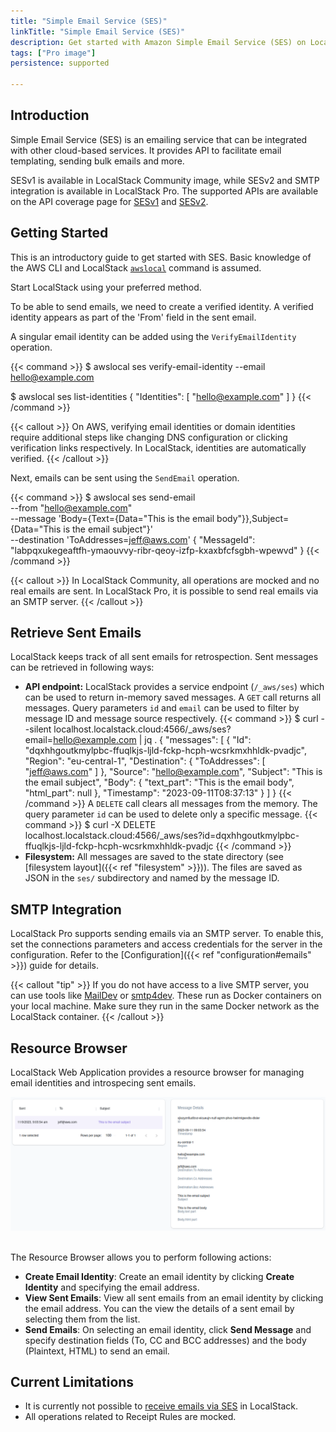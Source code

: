 ```yaml
---
title: "Simple Email Service (SES)"
linkTitle: "Simple Email Service (SES)"
description: Get started with Amazon Simple Email Service (SES) on LocalStack
tags: ["Pro image"]
persistence: supported

---
```


## Introduction

Simple Email Service (SES) is an emailing service that can be integrated with other cloud-based services.
It provides API to facilitate email templating, sending bulk emails and more.

SESv1 is available in LocalStack Community image, while SESv2 and SMTP integration is available in LocalStack Pro.
The supported APIs are available on the API coverage page for [SESv1](https://docs.localstack.cloud/references/coverage/coverage_ses/) and [SESv2](https://docs.localstack.cloud/references/coverage/coverage_sesv2/).

## Getting Started

This is an introductory guide to get started with SES.
Basic knowledge of the AWS CLI and LocalStack [`awslocal`](https://github.com/localstack/awscli-local) command is assumed.

Start LocalStack using your preferred method.

To be able to send emails, we need to create a verified identity.
A verified identity appears as part of the 'From' field in the sent email.

A singular email identity can be added using the `VerifyEmailIdentity` operation.

{{< command >}}
$ awslocal ses verify-email-identity --email hello@example.com

$ awslocal ses list-identities
{
    "Identities": [
        "hello@example.com"
    ]
}
{{< /command >}}

{{< callout >}}
On AWS, verifying email identities or domain identities require additional steps like changing DNS configuration or clicking verification links respectively.
In LocalStack, identities are automatically verified.
{{< /callout >}}

Next, emails can be sent using the `SendEmail` operation.

{{< command >}}
$ awslocal ses send-email \
        --from "hello@example.com"   \
        --message 'Body={Text={Data="This is the email body"}},Subject={Data="This is the email subject"}'   \
        --destination 'ToAddresses=jeff@aws.com'
{
    "MessageId": "labpqxukegeaftfh-ymaouvvy-ribr-qeoy-izfp-kxaxbfcfsgbh-wpewvd"
}
{{< /command >}}

{{< callout >}}
In LocalStack Community, all operations are mocked and no real emails are sent.
In LocalStack Pro, it is possible to send real emails via an SMTP server.
{{< /callout >}}

## Retrieve Sent Emails

LocalStack keeps track of all sent emails for retrospection.
Sent messages can be retrieved in following ways:
- **API endpoint:** LocalStack provides a service endpoint (`/_aws/ses`) which can be used to return in-memory saved messages.
    A `GET` call returns all messages.
    Query parameters `id` and `email` can be used to filter by message ID and message source respectively.
    {{< command >}}
$ curl --silent localhost.localstack.cloud:4566/_aws/ses?email=hello@example.com | jq .
{
  "messages": [
    {
      "Id": "dqxhhgoutkmylpbc-ffuqlkjs-ljld-fckp-hcph-wcsrkmxhhldk-pvadjc",
      "Region": "eu-central-1",
      "Destination": {
        "ToAddresses": [
          "jeff@aws.com"
        ]
      },
      "Source": "hello@example.com",
      "Subject": "This is the email subject",
      "Body": {
        "text_part": "This is the email body",
        "html_part": null
      },
      "Timestamp": "2023-09-11T08:37:13"
    }
  ]
}
    {{< /command >}}
    A `DELETE` call clears all messages from the memory.
    The query parameter `id` can be used to delete only a specific message.
    {{< command >}}
    $ curl -X DELETE localhost.localstack.cloud:4566/_aws/ses?id=dqxhhgoutkmylpbc-ffuqlkjs-ljld-fckp-hcph-wcsrkmxhhldk-pvadjc
    {{< /command >}}
- **Filesystem:** All messages are saved to the state directory (see [filesystem layout]({{< ref "filesystem" >}})).
    The files are saved as JSON in the `ses/` subdirectory and named by the message ID.

## SMTP Integration

LocalStack Pro supports sending emails via an SMTP server.
To enable this, set the connections parameters and access credentials for the server in the configuration.
Refer to the [Configuration]({{< ref "configuration#emails" >}}) guide for details.

{{< callout "tip" >}}
If you do not have access to a live SMTP server, you can use tools like [MailDev](https://github.com/maildev/maildev) or [smtp4dev](https://github.com/rnwood/smtp4dev).
These run as Docker containers on your local machine.
Make sure they run in the same Docker network as the LocalStack container.
{{< /callout >}}

## Resource Browser

LocalStack Web Application provides a resource browser for managing email identities and introspecing sent emails.

<img src="ses-resource-browser.png" alt="SES Resource Browser" title="SESE Resource Browser" width="900"/>
<br/>
<br/>

The Resource Browser allows you to perform following actions:
- **Create Email Identity**: Create an email identity by clicking **Create Identity** and specifying the email address.
- **View Sent Emails**: View all sent emails from an email identity by clicking the email address.
  You can the view the details of a sent email by selecting them from the list.
- **Send Emails**: On selecting an email identity, click **Send Message** and specify destination fields (To, CC and BCC addresses) and the body (Plaintext, HTML) to send an email.

## Current Limitations

- It is currently not possible to [receive emails via SES](https://docs.aws.amazon.com/ses/latest/dg/receiving-email.html) in LocalStack.
- All operations related to Receipt Rules are mocked.
